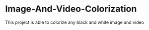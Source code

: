 # Image-And-Video-Colorization
This project is able to colorize any black and white image and video
